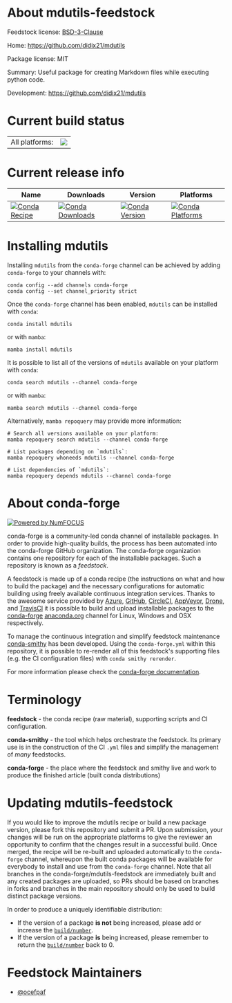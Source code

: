 About mdutils-feedstock
=======================

Feedstock license: [BSD-3-Clause](https://github.com/conda-forge/mdutils-feedstock/blob/main/LICENSE.txt)

Home: https://github.com/didix21/mdutils

Package license: MIT

Summary: Useful package for creating Markdown files while executing python code.

Development: https://github.com/didix21/mdutils

Current build status
====================


<table><tr><td>All platforms:</td>
    <td>
      <a href="https://dev.azure.com/conda-forge/feedstock-builds/_build/latest?definitionId=18988&branchName=main">
        <img src="https://dev.azure.com/conda-forge/feedstock-builds/_apis/build/status/mdutils-feedstock?branchName=main">
      </a>
    </td>
  </tr>
</table>

Current release info
====================

| Name | Downloads | Version | Platforms |
| --- | --- | --- | --- |
| [![Conda Recipe](https://img.shields.io/badge/recipe-mdutils-green.svg)](https://anaconda.org/conda-forge/mdutils) | [![Conda Downloads](https://img.shields.io/conda/dn/conda-forge/mdutils.svg)](https://anaconda.org/conda-forge/mdutils) | [![Conda Version](https://img.shields.io/conda/vn/conda-forge/mdutils.svg)](https://anaconda.org/conda-forge/mdutils) | [![Conda Platforms](https://img.shields.io/conda/pn/conda-forge/mdutils.svg)](https://anaconda.org/conda-forge/mdutils) |

Installing mdutils
==================

Installing `mdutils` from the `conda-forge` channel can be achieved by adding `conda-forge` to your channels with:

```
conda config --add channels conda-forge
conda config --set channel_priority strict
```

Once the `conda-forge` channel has been enabled, `mdutils` can be installed with `conda`:

```
conda install mdutils
```

or with `mamba`:

```
mamba install mdutils
```

It is possible to list all of the versions of `mdutils` available on your platform with `conda`:

```
conda search mdutils --channel conda-forge
```

or with `mamba`:

```
mamba search mdutils --channel conda-forge
```

Alternatively, `mamba repoquery` may provide more information:

```
# Search all versions available on your platform:
mamba repoquery search mdutils --channel conda-forge

# List packages depending on `mdutils`:
mamba repoquery whoneeds mdutils --channel conda-forge

# List dependencies of `mdutils`:
mamba repoquery depends mdutils --channel conda-forge
```


About conda-forge
=================

[![Powered by
NumFOCUS](https://img.shields.io/badge/powered%20by-NumFOCUS-orange.svg?style=flat&colorA=E1523D&colorB=007D8A)](https://numfocus.org)

conda-forge is a community-led conda channel of installable packages.
In order to provide high-quality builds, the process has been automated into the
conda-forge GitHub organization. The conda-forge organization contains one repository
for each of the installable packages. Such a repository is known as a *feedstock*.

A feedstock is made up of a conda recipe (the instructions on what and how to build
the package) and the necessary configurations for automatic building using freely
available continuous integration services. Thanks to the awesome service provided by
[Azure](https://azure.microsoft.com/en-us/services/devops/), [GitHub](https://github.com/),
[CircleCI](https://circleci.com/), [AppVeyor](https://www.appveyor.com/),
[Drone](https://cloud.drone.io/welcome), and [TravisCI](https://travis-ci.com/)
it is possible to build and upload installable packages to the
[conda-forge](https://anaconda.org/conda-forge) [anaconda.org](https://anaconda.org/)
channel for Linux, Windows and OSX respectively.

To manage the continuous integration and simplify feedstock maintenance
[conda-smithy](https://github.com/conda-forge/conda-smithy) has been developed.
Using the ``conda-forge.yml`` within this repository, it is possible to re-render all of
this feedstock's supporting files (e.g. the CI configuration files) with ``conda smithy rerender``.

For more information please check the [conda-forge documentation](https://conda-forge.org/docs/).

Terminology
===========

**feedstock** - the conda recipe (raw material), supporting scripts and CI configuration.

**conda-smithy** - the tool which helps orchestrate the feedstock.
                   Its primary use is in the construction of the CI ``.yml`` files
                   and simplify the management of *many* feedstocks.

**conda-forge** - the place where the feedstock and smithy live and work to
                  produce the finished article (built conda distributions)


Updating mdutils-feedstock
==========================

If you would like to improve the mdutils recipe or build a new
package version, please fork this repository and submit a PR. Upon submission,
your changes will be run on the appropriate platforms to give the reviewer an
opportunity to confirm that the changes result in a successful build. Once
merged, the recipe will be re-built and uploaded automatically to the
`conda-forge` channel, whereupon the built conda packages will be available for
everybody to install and use from the `conda-forge` channel.
Note that all branches in the conda-forge/mdutils-feedstock are
immediately built and any created packages are uploaded, so PRs should be based
on branches in forks and branches in the main repository should only be used to
build distinct package versions.

In order to produce a uniquely identifiable distribution:
 * If the version of a package **is not** being increased, please add or increase
   the [``build/number``](https://docs.conda.io/projects/conda-build/en/latest/resources/define-metadata.html#build-number-and-string).
 * If the version of a package **is** being increased, please remember to return
   the [``build/number``](https://docs.conda.io/projects/conda-build/en/latest/resources/define-metadata.html#build-number-and-string)
   back to 0.

Feedstock Maintainers
=====================

* [@ocefpaf](https://github.com/ocefpaf/)

